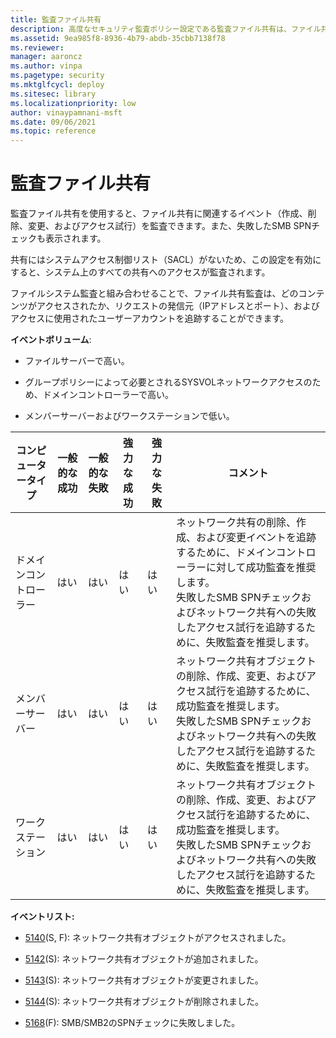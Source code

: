 ```yaml
---
title: 監査ファイル共有
description: 高度なセキュリティ監査ポリシー設定である監査ファイル共有は、ファイル共有にアクセスされたときにオペレーティングシステムが監査イベントを生成するかどうかを決定します。
ms.assetid: 9ea985f8-8936-4b79-abdb-35cbb7138f78
ms.reviewer: 
manager: aaroncz
ms.author: vinpa
ms.pagetype: security
ms.mktglfcycl: deploy
ms.sitesec: library
ms.localizationpriority: low
author: vinaypamnani-msft
ms.date: 09/06/2021
ms.topic: reference
---
```


# 監査ファイル共有

監査ファイル共有を使用すると、ファイル共有に関連するイベント（作成、削除、変更、およびアクセス試行）を監査できます。また、失敗したSMB SPNチェックも表示されます。

共有にはシステムアクセス制御リスト（SACL）がないため、この設定を有効にすると、システム上のすべての共有へのアクセスが監査されます。

ファイルシステム監査と組み合わせることで、ファイル共有監査は、どのコンテンツがアクセスされたか、リクエストの発信元（IPアドレスとポート）、およびアクセスに使用されたユーザーアカウントを追跡することができます。

**イベントボリューム**:

- ファイルサーバーで高い。

- グループポリシーによって必要とされるSYSVOLネットワークアクセスのため、ドメインコントローラーで高い。

- メンバーサーバーおよびワークステーションで低い。

| コンピュータータイプ | 一般的な成功 | 一般的な失敗 | 強力な成功 | 強力な失敗 | コメント                                                                                                                                                                                                                                                                  |
|-------------------|-----------------|-----------------|------------------|------------------|---------------------------------------------------------------------------------------------------------------------------------------------------------------------------------------------------------------------------------------------------------------------------|
| ドメインコントローラー | はい             | はい             | はい              | はい              | ネットワーク共有の削除、作成、および変更イベントを追跡するために、ドメインコントローラーに対して成功監査を推奨します。<br>失敗したSMB SPNチェックおよびネットワーク共有への失敗したアクセス試行を追跡するために、失敗監査を推奨します。 |
| メンバーサーバー     | はい             | はい             | はい              | はい              | ネットワーク共有オブジェクトの削除、作成、変更、およびアクセス試行を追跡するために、成功監査を推奨します。<br>失敗したSMB SPNチェックおよびネットワーク共有への失敗したアクセス試行を追跡するために、失敗監査を推奨します。                                |
| ワークステーション       | はい             | はい             | はい              | はい              | ネットワーク共有オブジェクトの削除、作成、変更、およびアクセス試行を追跡するために、成功監査を推奨します。<br>失敗したSMB SPNチェックおよびネットワーク共有への失敗したアクセス試行を追跡するために、失敗監査を推奨します。                                 |

**イベントリスト:**

-   [5140](event-5140.md)(S, F): ネットワーク共有オブジェクトがアクセスされました。

-   [5142](event-5142.md)(S): ネットワーク共有オブジェクトが追加されました。

-   [5143](event-5143.md)(S): ネットワーク共有オブジェクトが変更されました。

-   [5144](event-5144.md)(S): ネットワーク共有オブジェクトが削除されました。

-   [5168](event-5168.md)(F): SMB/SMB2のSPNチェックに失敗しました。
